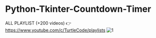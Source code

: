# Python-Tkinter-Countdown-Timer
ALL PLAYLIST (+200 videos) 👉 https://www.youtube.com/c/TurtleCode/playlists
![1](https://user-images.githubusercontent.com/85156399/184883506-4696be6f-229f-47e8-9991-530668e7f206.png)
